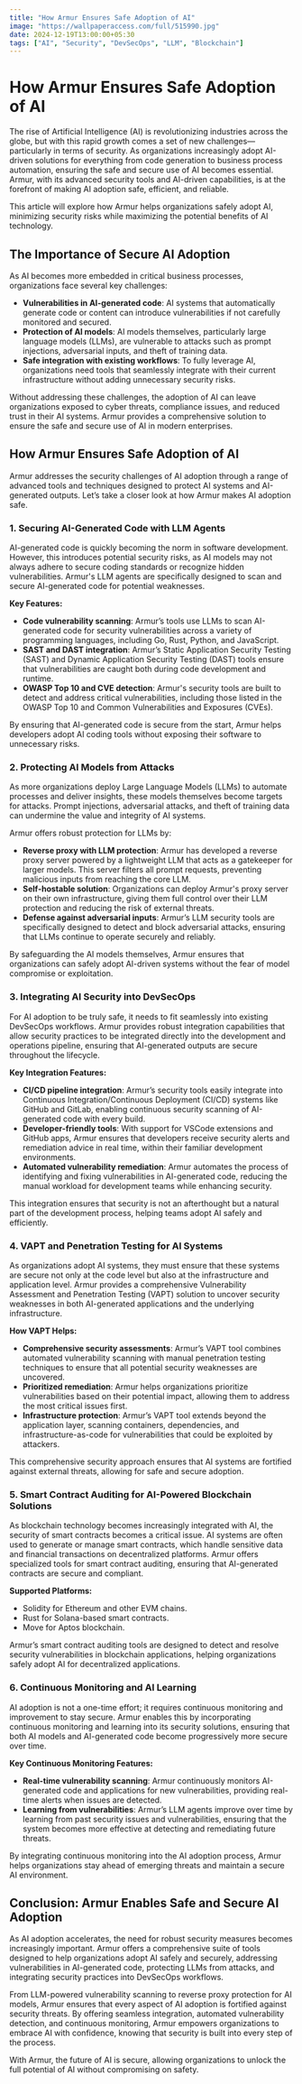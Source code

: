 ```yaml
---
title: "How Armur Ensures Safe Adoption of AI"
image: "https://wallpaperaccess.com/full/515990.jpg"
date: 2024-12-19T13:00:00+05:30
tags: ["AI", "Security", "DevSecOps", "LLM", "Blockchain"]
---
```


# How Armur Ensures Safe Adoption of AI

The rise of Artificial Intelligence (AI) is revolutionizing industries across the globe, but with this rapid growth comes a set of new challenges—particularly in terms of security. As organizations increasingly adopt AI-driven solutions for everything from code generation to business process automation, ensuring the safe and secure use of AI becomes essential. Armur, with its advanced security tools and AI-driven capabilities, is at the forefront of making AI adoption safe, efficient, and reliable.

This article will explore how Armur helps organizations safely adopt AI, minimizing security risks while maximizing the potential benefits of AI technology.

## The Importance of Secure AI Adoption

As AI becomes more embedded in critical business processes, organizations face several key challenges:

- **Vulnerabilities in AI-generated code**: AI systems that automatically generate code or content can introduce vulnerabilities if not carefully monitored and secured.
- **Protection of AI models**: AI models themselves, particularly large language models (LLMs), are vulnerable to attacks such as prompt injections, adversarial inputs, and theft of training data.
- **Safe integration with existing workflows**: To fully leverage AI, organizations need tools that seamlessly integrate with their current infrastructure without adding unnecessary security risks.

Without addressing these challenges, the adoption of AI can leave organizations exposed to cyber threats, compliance issues, and reduced trust in their AI systems. Armur provides a comprehensive solution to ensure the safe and secure use of AI in modern enterprises.

## How Armur Ensures Safe Adoption of AI

Armur addresses the security challenges of AI adoption through a range of advanced tools and techniques designed to protect AI systems and AI-generated outputs. Let’s take a closer look at how Armur makes AI adoption safe.

### 1. Securing AI-Generated Code with LLM Agents

AI-generated code is quickly becoming the norm in software development. However, this introduces potential security risks, as AI models may not always adhere to secure coding standards or recognize hidden vulnerabilities. Armur's LLM agents are specifically designed to scan and secure AI-generated code for potential weaknesses.

**Key Features:**

- **Code vulnerability scanning**: Armur’s tools use LLMs to scan AI-generated code for security vulnerabilities across a variety of programming languages, including Go, Rust, Python, and JavaScript.
- **SAST and DAST integration**: Armur’s Static Application Security Testing (SAST) and Dynamic Application Security Testing (DAST) tools ensure that vulnerabilities are caught both during code development and runtime.
- **OWASP Top 10 and CVE detection**: Armur's security tools are built to detect and address critical vulnerabilities, including those listed in the OWASP Top 10 and Common Vulnerabilities and Exposures (CVEs).

By ensuring that AI-generated code is secure from the start, Armur helps developers adopt AI coding tools without exposing their software to unnecessary risks.

### 2. Protecting AI Models from Attacks

As more organizations deploy Large Language Models (LLMs) to automate processes and deliver insights, these models themselves become targets for attacks. Prompt injections, adversarial attacks, and theft of training data can undermine the value and integrity of AI systems.

Armur offers robust protection for LLMs by:

- **Reverse proxy with LLM protection**: Armur has developed a reverse proxy server powered by a lightweight LLM that acts as a gatekeeper for larger models. This server filters all prompt requests, preventing malicious inputs from reaching the core LLM.
- **Self-hostable solution**: Organizations can deploy Armur's proxy server on their own infrastructure, giving them full control over their LLM protection and reducing the risk of external threats.
- **Defense against adversarial inputs**: Armur’s LLM security tools are specifically designed to detect and block adversarial attacks, ensuring that LLMs continue to operate securely and reliably.

By safeguarding the AI models themselves, Armur ensures that organizations can safely adopt AI-driven systems without the fear of model compromise or exploitation.

### 3. Integrating AI Security into DevSecOps

For AI adoption to be truly safe, it needs to fit seamlessly into existing DevSecOps workflows. Armur provides robust integration capabilities that allow security practices to be integrated directly into the development and operations pipeline, ensuring that AI-generated outputs are secure throughout the lifecycle.

**Key Integration Features:**

- **CI/CD pipeline integration**: Armur’s security tools easily integrate into Continuous Integration/Continuous Deployment (CI/CD) systems like GitHub and GitLab, enabling continuous security scanning of AI-generated code with every build.
- **Developer-friendly tools**: With support for VSCode extensions and GitHub apps, Armur ensures that developers receive security alerts and remediation advice in real time, within their familiar development environments.
- **Automated vulnerability remediation**: Armur automates the process of identifying and fixing vulnerabilities in AI-generated code, reducing the manual workload for development teams while enhancing security.

This integration ensures that security is not an afterthought but a natural part of the development process, helping teams adopt AI safely and efficiently.

### 4. VAPT and Penetration Testing for AI Systems

As organizations adopt AI systems, they must ensure that these systems are secure not only at the code level but also at the infrastructure and application level. Armur provides a comprehensive Vulnerability Assessment and Penetration Testing (VAPT) solution to uncover security weaknesses in both AI-generated applications and the underlying infrastructure.

**How VAPT Helps:**

- **Comprehensive security assessments**: Armur’s VAPT tool combines automated vulnerability scanning with manual penetration testing techniques to ensure that all potential security weaknesses are uncovered.
- **Prioritized remediation**: Armur helps organizations prioritize vulnerabilities based on their potential impact, allowing them to address the most critical issues first.
- **Infrastructure protection**: Armur’s VAPT tool extends beyond the application layer, scanning containers, dependencies, and infrastructure-as-code for vulnerabilities that could be exploited by attackers.

This comprehensive security approach ensures that AI systems are fortified against external threats, allowing for safe and secure adoption.

### 5. Smart Contract Auditing for AI-Powered Blockchain Solutions

As blockchain technology becomes increasingly integrated with AI, the security of smart contracts becomes a critical issue. AI systems are often used to generate or manage smart contracts, which handle sensitive data and financial transactions on decentralized platforms. Armur offers specialized tools for smart contract auditing, ensuring that AI-generated contracts are secure and compliant.

**Supported Platforms:**

- Solidity for Ethereum and other EVM chains.
- Rust for Solana-based smart contracts.
- Move for Aptos blockchain.

Armur’s smart contract auditing tools are designed to detect and resolve security vulnerabilities in blockchain applications, helping organizations safely adopt AI for decentralized applications.

### 6. Continuous Monitoring and AI Learning

AI adoption is not a one-time effort; it requires continuous monitoring and improvement to stay secure. Armur enables this by incorporating continuous monitoring and learning into its security solutions, ensuring that both AI models and AI-generated code become progressively more secure over time.

**Key Continuous Monitoring Features:**

- **Real-time vulnerability scanning**: Armur continuously monitors AI-generated code and applications for new vulnerabilities, providing real-time alerts when issues are detected.
- **Learning from vulnerabilities**: Armur’s LLM agents improve over time by learning from past security issues and vulnerabilities, ensuring that the system becomes more effective at detecting and remediating future threats.

By integrating continuous monitoring into the AI adoption process, Armur helps organizations stay ahead of emerging threats and maintain a secure AI environment.

## Conclusion: Armur Enables Safe and Secure AI Adoption

As AI adoption accelerates, the need for robust security measures becomes increasingly important. Armur offers a comprehensive suite of tools designed to help organizations adopt AI safely and securely, addressing vulnerabilities in AI-generated code, protecting LLMs from attacks, and integrating security practices into DevSecOps workflows.

From LLM-powered vulnerability scanning to reverse proxy protection for AI models, Armur ensures that every aspect of AI adoption is fortified against security threats. By offering seamless integration, automated vulnerability detection, and continuous monitoring, Armur empowers organizations to embrace AI with confidence, knowing that security is built into every step of the process.

With Armur, the future of AI is secure, allowing organizations to unlock the full potential of AI without compromising on safety.
